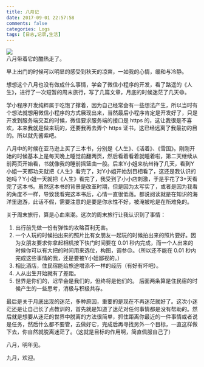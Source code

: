 ```yaml
---
title: 八月记
date: 2017-09-01 22:57:58
comments: false
categories: Logs
tags: [日志,记录,生活]
---
```

![](http://wx2.sinaimg.cn/mw690/ad108d28gy1fimgysdxshj23vc2kw1ky.jpg)  
八月带着它的酷热走了。  

早上出门的时候可以明显的感受到秋天的凉爽，一如我的心情，缓和与冷静。  

想想这个八月也没有做成什么事情，学会了微信小程序的开发，看了路遥的《人生》，进行了一次短暂的周末旅行，写了几篇文章，月底的时候迷茫了几天😄。  

学小程序开发纯粹属于吃饱了撑着，因为自己经常会有一些想法产生，所以当时有个想法就想用微信小程序的方式展现出来，当然最后小程序肯定是开发好了，只是开发到服务端交互的时候，微信要求服务端的接口是 https 的，这让我很是不喜欢，本来我就是做来玩的，还要我再去弄个 https 证书，这已经远离了我最初的目的。所以就先酱紫吧。  

八月中的时候在亚马逊上买了三本书，分别是《人生》、《活着》、《雪国》。刚刚开始的时候基本上是每天晚上睡觉前翻两页，然后看着看着就睡着啦，第二天继续从前两页开始看，书就像我的睡前摇篮曲一般。后来Y小姐来杭州待了几天，看到Y小姐一天都功夫就把《人生》看完了，对Y小姐开始刮目相看了，这还是我认识的她吗？Y小姐一天就把《人生》看完了，我受到了小小店刺激，于是乎花了3+天看完了这本书。虽然这本书的背景是改革时期，但是因为太写实了，或者是因为我看的角度不一样，导致我看完这本书后，心情一直很低落。都说阅读就是在知识的海洋里遨游，此话不假，需要注意的是要是你水性不好，被淹被呛是在所难免的。  

关于周末旅行，算是心血来潮。这次的周末旅行让我认识到了事情：
1. 出行前先做一份有弹性的攻略百利无害。
2. 一个人玩的时候拍出来的照片比有女朋友一起玩的时候拍出来的照片要好。因为女朋友要求你拿起相机按下快门时间要在 0.01 秒内完成，而一个人出来的时候你可以有大把的时间用来选位，构图，调参😒。（所以还不能在 0.01 秒内完成这些事情的我，还是要被Y小姐鄙视的。）
3. 相比酒店，住民宿能给旅途增添不一样的经历（有好有坏吧）。
4. 人从出生开始就有了差距。
5. 世界是你们的，迟早会是我们的，但终将是他们的。
后面两条算是住民宿的时候产生的一些思考，消极与积极共存。  

最后是关于月底出现的迷茫，多种原因，重要的是现在不再迷茫就好了。这次小迷茫还是让自己长了点教训的，首先就是知道了迷茫对任何事情都是没有帮助的。然后就是想要从迷茫的世界中脱离的方法很简单，抓住距离你最近的一件事情或者说是任务，然后什么都不要管，去做好它，完成后再寻找另外一个目标，一直这样做下去，你自然就脱离迷茫了。（这就是目标的作用啊，简直佩服自己了）  

八月，明年见。  

九月，欢迎。